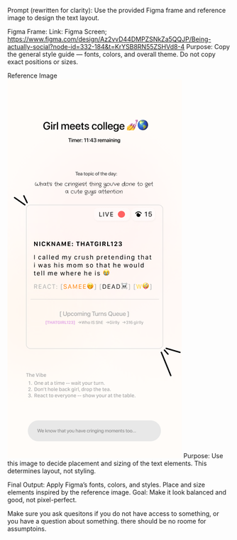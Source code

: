 Prompt (rewritten for clarity):
Use the provided Figma frame and reference image to design the text layout.

Figma Frame: 
Link: Figma Screen; https://www.figma.com/design/Az2vvD44DMPZSNkZa5QQJP/Being-actually-social?node-id=332-184&t=KrYSB8RN55ZSHVd8-4
Purpose: Copy the general style guide — fonts, colors, and overall theme.
Do not copy exact positions or sizes.

Reference Image ![Alt text](<Screen two-2.png>)
Purpose: Use this image to decide placement and sizing of the text elements.
This determines layout, not styling.

Final Output:
Apply Figma’s fonts, colors, and styles.
Place and size elements inspired by the reference image.
Goal: Make it look balanced and good, not pixel-perfect.


Make sure you ask quesitons if you do not have access to something, or you have a question about something. there should be no roome for assumptoins.
